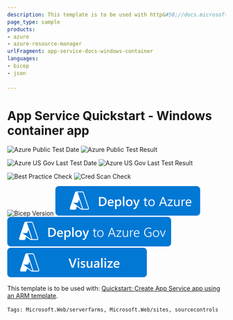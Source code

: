 ```yaml
---
description: This template is to be used with http&#58;//docs.microsoft.com/azure/app-service/quickstart-arm-template
page_type: sample
products:
- azure
- azure-resource-manager
urlFragment: app-service-docs-windows-container
languages:
- bicep
- json

---
```

# App Service Quickstart - Windows container app

![Azure Public Test Date](https://azurequickstartsservice.blob.core.windows.net/badges/quickstarts/microsoft.web/app-service-docs-windows/PublicLastTestDate.svg)
![Azure Public Test Result](https://azurequickstartsservice.blob.core.windows.net/badges/quickstarts/microsoft.web/app-service-docs-windows/PublicDeployment.svg)

![Azure US Gov Last Test Date](https://azurequickstartsservice.blob.core.windows.net/badges/quickstarts/microsoft.web/app-service-docs-windows/FairfaxLastTestDate.svg)
![Azure US Gov Last Test Result](https://azurequickstartsservice.blob.core.windows.net/badges/quickstarts/microsoft.web/app-service-docs-windows/FairfaxDeployment.svg)

![Best Practice Check](https://azurequickstartsservice.blob.core.windows.net/badges/quickstarts/microsoft.web/app-service-docs-windows/BestPracticeResult.svg)
![Cred Scan Check](https://azurequickstartsservice.blob.core.windows.net/badges/quickstarts/microsoft.web/app-service-docs-windows/CredScanResult.svg)

![Bicep Version](https://azurequickstartsservice.blob.core.windows.net/badges/quickstarts/microsoft.web/app-service-docs-windows/BicepVersion.svg)
[![Deploy To Azure](https://raw.githubusercontent.com/Azure/azure-quickstart-templates/master/1-CONTRIBUTION-GUIDE/images/deploytoazure.svg?sanitize=true)](https://portal.azure.com/#create/Microsoft.Template/uri/https%3A%2F%2Fraw.githubusercontent.com%2FAzure%2Fazure-quickstart-templates%2Fmaster%2Fquickstarts%2Fmicrosoft.web%2Fapp-service-docs-windows%2Fazuredeploy.json)
[![Deploy To Azure US Gov](https://raw.githubusercontent.com/Azure/azure-quickstart-templates/master/1-CONTRIBUTION-GUIDE/images/deploytoazuregov.svg?sanitize=true)](https://portal.azure.us/#create/Microsoft.Template/uri/https%3A%2F%2Fraw.githubusercontent.com%2FAzure%2Fazure-quickstart-templates%2Fmaster%2Fquickstarts%2Fmicrosoft.web%2Fapp-service-docs-windows%2Fazuredeploy.json)
[![Visualize](https://raw.githubusercontent.com/Azure/azure-quickstart-templates/master/1-CONTRIBUTION-GUIDE/images/visualizebutton.svg?sanitize=true)](http://armviz.io/#/?load=https%3A%2F%2Fraw.githubusercontent.com%2FAzure%2Fazure-quickstart-templates%2Fmaster%2Fquickstarts%2Fmicrosoft.web%2Fapp-service-docs-windows%2Fazuredeploy.json)

This template is to be used with: [Quickstart: Create App Service app using an ARM template](https://docs.microsoft.com/azure/app-service/quickstart-arm-template).

`Tags: Microsoft.Web/serverfarms, Microsoft.Web/sites, sourcecontrols`
